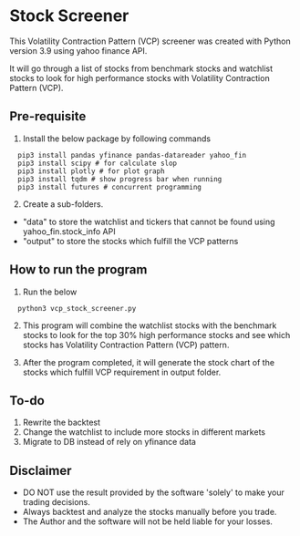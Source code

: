 # Stock Screener

This Volatility Contraction Pattern (VCP) screener was created with Python version 3.9 using yahoo finance API.

It will go through a list of stocks from benchmark stocks and watchlist stocks to look for high performance stocks with Volatility Contraction Pattern (VCP).

## Pre-requisite

1. Install the below package by following commands

```
  pip3 install pandas yfinance pandas-datareader yahoo_fin
  pip3 install scipy # for calculate slop
  pip3 install plotly # for plot graph
  pip3 install tqdm # show progress bar when running
  pip3 install futures # concurrent programming

```

2. Create a sub-folders.  
 - "data" to store the watchlist and tickers that cannot be found using yahoo_fin.stock_info API
 - "output" to store the stocks which fulfill the VCP patterns

## How to run the program

1. Run the below

```
  python3 vcp_stock_screener.py 

```

2. This program will combine the watchlist stocks with the benchmark stocks to look for the top 30% high performance stocks and see which stocks has Volatility Contraction Pattern (VCP) pattern. 

3. After the program completed, it will generate the stock chart of the stocks which fulfill VCP requirement in output folder. 

## To-do
1. Rewrite the backtest
2. Change the watchlist to include more stocks in different markets
3. Migrate to DB instead of rely on yfinance data

## Disclaimer
- DO NOT use the result provided by the software 'solely' to make your trading decisions.
- Always backtest and analyze the stocks manually before you trade.
- The Author and the software will not be held liable for your losses.